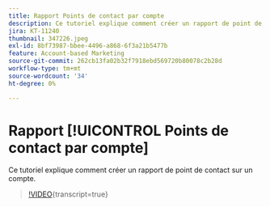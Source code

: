 ```yaml
---
title: Rapport Points de contact par compte
description: Ce tutoriel explique comment créer un rapport de point de contact sur un compte.
jira: KT-11240
thumbnail: 347226.jpeg
exl-id: 8bf73987-bbee-4496-a868-6f3a21b5477b
feature: Account-based Marketing
source-git-commit: 262cb13fa02b32f7918ebd569720b80078c2b28d
workflow-type: tm+mt
source-wordcount: '34'
ht-degree: 0%

---
```


# Rapport [!UICONTROL Points de contact par compte]

Ce tutoriel explique comment créer un rapport de point de contact sur un compte.

>[!VIDEO](https://video.tv.adobe.com/v/347226/?learn=on){transcript=true}
